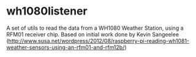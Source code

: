 wh1080listener
==============

A set of utils to read the data from a WH1080 Weather Station, using a RFM01 receiver chip. Based on initial work done by Kevin Sangeelee
(http://www.susa.net/wordpress/2012/08/raspberry-pi-reading-wh1081-weather-sensors-using-an-rfm01-and-rfm12b/)

